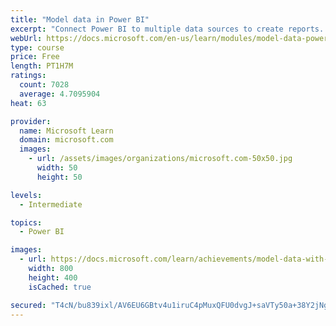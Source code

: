 ```yaml
---
title: "Model data in Power BI"
excerpt: "Connect Power BI to multiple data sources to create reports. Define the relationship between your data sources."
webUrl: https://docs.microsoft.com/en-us/learn/modules/model-data-power-bi/
type: course
price: Free
length: PT1H7M
ratings:
  count: 7028
  average: 4.7095904
heat: 63

provider:
  name: Microsoft Learn
  domain: microsoft.com
  images:
    - url: /assets/images/organizations/microsoft.com-50x50.jpg
      width: 50
      height: 50

levels:
  - Intermediate

topics:
  - Power BI

images:
  - url: https://docs.microsoft.com/learn/achievements/model-data-with-power-bi-desktop-social.png
    width: 800
    height: 400
    isCached: true

secured: "T4cN/bu839ixl/AV6EU6GBtv4u1iruC4pMuxQFU0dvgJ+saVTy50a+38Y2jNgCskAZCKZtnZ27fujlLVwuU593ok8lxnwVyG9ZA4UEUih9L/G0IRsEK3UiWiLh+yGNwQ0TdW6NctaB5tFqLyAbGtIe+wCAyuSYzKanQ/zF5QewJ1YtQrAtXyHPt47cCyKqwiUMy8SOys0/hpKUUA/5AiGr3WkXiRTcnDVXHnrhssFEWKHn+Et6m95j+8SMDgMSMBrIKrDkAmgWT73yzJGUNmAaQ0YZus1o12l1RltIfZDv1l3dil2CstRSILBuibYpNbAY24OcJBGUPBd4TkgM3YVmrlMBd/2sH6/mslKuVF/cU07EzCxePA8iw9NhXrxxB2lSeUr3K7XQ3df6/HDUZKglprpmVLSrTVKunWBlC3f/A=;cJz/PISO7PORLI/QV0qYjA=="
---
```


